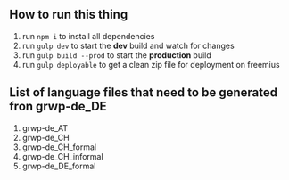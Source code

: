 ## How to run this thing

1. run `npm i` to install all dependencies
2. run `gulp dev` to start the **dev** build and watch for changes
3. run `gulp build --prod` to start the **production** build
4. run `gulp deployable` to get a clean zip file for deployment on freemius

## List of language files that need to be generated fron grwp-de_DE
1. grwp-de_AT
2. grwp-de_CH
3. grwp-de_CH_formal
4. grwp-de_CH_informal
5. grwp-de_DE_formal